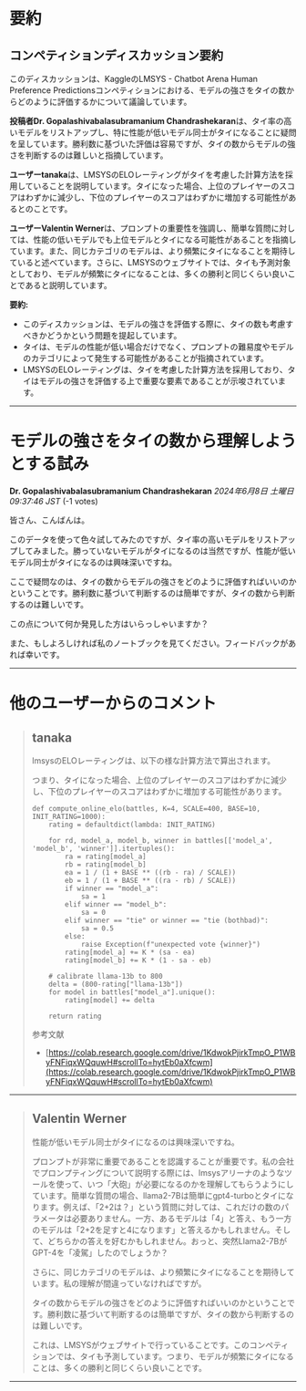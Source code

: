# 要約 
##  コンペティションディスカッション要約

このディスカッションは、KaggleのLMSYS - Chatbot Arena Human Preference Predictionsコンペティションにおける、モデルの強さをタイの数からどのように評価するかについて議論しています。

**投稿者Dr. Gopalashivabalasubramanium Chandrashekaran**は、タイ率の高いモデルをリストアップし、特に性能が低いモデル同士がタイになることに疑問を呈しています。勝利数に基づいた評価は容易ですが、タイの数からモデルの強さを判断するのは難しいと指摘しています。

**ユーザーtanaka**は、LMSYSのELOレーティングがタイを考慮した計算方法を採用していることを説明しています。タイになった場合、上位のプレイヤーのスコアはわずかに減少し、下位のプレイヤーのスコアはわずかに増加する可能性があるとのことです。

**ユーザーValentin Werner**は、プロンプトの重要性を強調し、簡単な質問に対しては、性能の低いモデルでも上位モデルとタイになる可能性があることを指摘しています。また、同じカテゴリのモデルは、より頻繁にタイになることを期待していると述べています。さらに、LMSYSのウェブサイトでは、タイも予測対象としており、モデルが頻繁にタイになることは、多くの勝利と同じくらい良いことであると説明しています。

**要約:**

* このディスカッションは、モデルの強さを評価する際に、タイの数も考慮すべきかどうかという問題を提起しています。
* タイは、モデルの性能が低い場合だけでなく、プロンプトの難易度やモデルのカテゴリによって発生する可能性があることが指摘されています。
* LMSYSのELOレーティングは、タイを考慮した計算方法を採用しており、タイはモデルの強さを評価する上で重要な要素であることが示唆されています。


---
# モデルの強さをタイの数から理解しようとする試み

**Dr. Gopalashivabalasubramanium Chandrashekaran** *2024年6月8日 土曜日 09:37:46 JST* (-1 votes)

皆さん、こんばんは。

このデータを使って色々試してみたのですが、タイ率の高いモデルをリストアップしてみました。勝っていないモデルがタイになるのは当然ですが、性能が低いモデル同士がタイになるのは興味深いですね。

ここで疑問なのは、タイの数からモデルの強さをどのように評価すればいいのかということです。勝利数に基づいて判断するのは簡単ですが、タイの数から判断するのは難しいです。

この点について何か発見した方はいらっしゃいますか？

また、もしよろしければ私のノートブックを見てください。フィードバックがあれば幸いです。

---
# 他のユーザーからのコメント

> ## tanaka
> 
> lmsysのELOレーティングは、以下の様な計算方法で算出されます。
> 
> つまり、タイになった場合、上位のプレイヤーのスコアはわずかに減少し、下位のプレイヤーのスコアはわずかに増加する可能性があります。
> 
> ```
> def compute_online_elo(battles, K=4, SCALE=400, BASE=10, INIT_RATING=1000):
>     rating = defaultdict(lambda: INIT_RATING)
> 
>     for rd, model_a, model_b, winner in battles[['model_a', 'model_b', 'winner']].itertuples():
>         ra = rating[model_a]
>         rb = rating[model_b]
>         ea = 1 / (1 + BASE ** ((rb - ra) / SCALE))
>         eb = 1 / (1 + BASE ** ((ra - rb) / SCALE))
>         if winner == "model_a":
>             sa = 1
>         elif winner == "model_b":
>             sa = 0
>         elif winner == "tie" or winner == "tie (bothbad)":
>             sa = 0.5
>         else:
>             raise Exception(f"unexpected vote {winner}")
>         rating[model_a] += K * (sa - ea)
>         rating[model_b] += K * (1 - sa - eb)
> 
>     # calibrate llama-13b to 800
>     delta = (800-rating["llama-13b"])
>     for model in battles["model_a"].unique():
>         rating[model] += delta
> 
>     return rating
> 
> ```
> 
> 参考文献
> 
> - [https://colab.research.google.com/drive/1KdwokPjirkTmpO_P1WByFNFiqxWQquwH#scrollTo=hytEb0aXfcwm](https://colab.research.google.com/drive/1KdwokPjirkTmpO_P1WByFNFiqxWQquwH#scrollTo=hytEb0aXfcwm)
> 
> 
> 
---
> ## Valentin Werner
> 
> 
> 性能が低いモデル同士がタイになるのは興味深いですね。
> 
> プロンプトが非常に重要であることを認識することが重要です。私の会社でプロンプティングについて説明する際には、lmsysアリーナのようなツールを使って、いつ「大砲」が必要になるのかを理解してもらうようにしています。簡単な質問の場合、llama2-7Bは簡単にgpt4-turboとタイになります。例えば、「2+2は？」という質問に対しては、これだけの数のパラメータは必要ありません。一方、あるモデルは「4」と答え、もう一方のモデルは「2+2を足すと4になります」と答えるかもしれません。そして、どちらかの答えを好むかもしれません。おっと、突然Llama2-7BがGPT-4を「凌駕」したのでしょうか？
> 
> さらに、同じカテゴリのモデルは、より頻繁にタイになることを期待しています。私の理解が間違っていなければですが。
> 
> タイの数からモデルの強さをどのように評価すればいいのかということです。勝利数に基づいて判断するのは簡単ですが、タイの数から判断するのは難しいです。
> 
> これは、LMSYSがウェブサイトで行っていることです。このコンペティションでは、タイも予測しています。つまり、モデルが頻繁にタイになることは、多くの勝利と同じくらい良いことです。
> 
> 
> 
---


